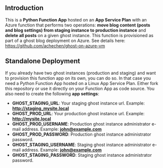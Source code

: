 ## Introduction

This is a **Python Function App** hosted on an **App Service Plan** with an Azure function that performs two operations: **move blog content (posts and blog settings) from staging instance to production instance** and **delete all posts** on a given ghost instance. This function is provisioned as part of a ghost blog deployment on Azure. See details here: https://github.com/achechen/ghost-on-azure-vm

## Standalone Deployment

If you already have two ghost instances (production and staging) and want to provision this function app on its own, you can do so. In that case you need a Python Function App hosted on a Linux App Service Plan. Either fork this repository or use it directly on your Function App as code source. You also need to create the following **app settings**:

- **GHOST_STAGING_URL**: Your staging ghost instance url. Example: **http://staging_mysite.local**
- **GHOST_PROD_URL**: Your production ghost instance url. Example: **http://mysite.local**
- **GHOST_PROD_USERNAME**: Production ghost instance administrator e-mail address. Example: **john@example.com**
- **GHOST_PROD_PASSWORD**: Production ghost instance administrator password.
- **GHOST_STAGING_USERNAME**: Staging ghost instance administrator e-mail address. Example: **john@example.com** 
- **GHOST_STAGING_PASSWORD**: Staging ghost instance administrator password.